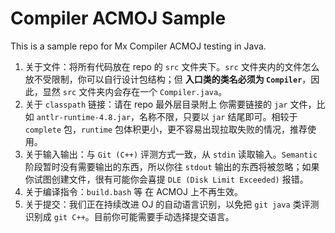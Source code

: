 # Compiler ACMOJ Sample

This is a sample repo for Mx Compiler ACMOJ testing in Java.

1. 关于文件：将所有代码放在 repo 的 ``src`` 文件夹下。``src`` 文件夹内的文件怎么放不受限制，你可以自行设计包结构；但 **入口类的类名必须为 ``Compiler``**，因此，显然 ``src`` 文件夹内会存在一个 ``Compiler.java``。
2. 关于 ``classpath`` 链接：请在 repo 最外层目录附上 你需要链接的 ``jar`` 文件，比如 ``antlr-runtime-4.8.jar``，名称不限，只要以 ``jar`` 结尾即可。相较于 ``complete`` 包，``runtime`` 包体积更小，更不容易出现拉取失败的情况，推荐使用。
2. 关于输入输出：与 ``Git (C++)`` 评测方式一致，从 ``stdin`` 读取输入。``Semantic`` 阶段暂时没有需要输出的东西，所以你往 ``stdout`` 输出的东西将被忽略；如果你试图创建文件，很有可能你会喜提 ``DLE (Disk Limit Exceeded)`` 报错。
3. 关于编译指令：``build.bash`` 等 在 ACMOJ 上不再生效。
3. 关于提交：我们正在持续改进 OJ 的自动语言识别，以免把 ``git java`` 类评测识别成 ``git C++``。目前你可能需要手动选择提交语言。

